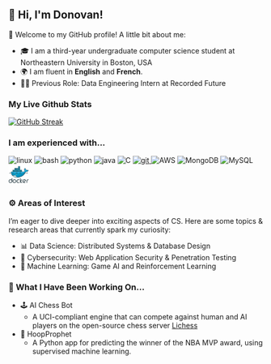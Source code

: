 ## 👋 Hi, I'm Donovan!
🚀 Welcome to my GitHub profile! A little bit about me:
- 🎓 I am a third-year undergraduate computer science student at Northeastern University in Boston, USA
- 🌍 I am fluent in **English** and **French**.
- 👨‍💻 Previous Role: Data Engineering Intern at Recorded Future
### My Live Github Stats
<a href="https://git.io/streak-stats"><img src="https://streak-stats.demolab.com?user=DunnyBunny1&theme=monokai" alt="GitHub Streak" /></a>
### I am experienced with...
<p align="left">

<a> 
<img src="https://cdn.jsdelivr.net/gh/devicons/devicon@latest/icons/linux/linux-original.svg" alt="linux" width="40" height="40"/>
  </a>
  
<a> 
<img src="https://cdn.jsdelivr.net/gh/devicons/devicon@latest/icons/bash/bash-original.svg" alt="bash" width="40" height="40"/>
  </a>
  
  <a> 
<img src="https://cdn.jsdelivr.net/gh/devicons/devicon@latest/icons/python/python-original-wordmark.svg" alt="python" width="40" height="40"/>
  </a>

  <a>       
  <img src="https://cdn.jsdelivr.net/gh/devicons/devicon@latest/icons/java/java-original-wordmark.svg" alt="java" width="40" height="40"/>
  </a>
  
  <a>
              <img src="https://cdn.jsdelivr.net/gh/devicons/devicon@latest/icons/c/c-original.svg" alt="C" width="40" height="40"/>
  </a>       

  <a href=https://git-scm.com/ target="_blank" rel="noreferrer">
    <img src="https://cdn.jsdelivr.net/gh/devicons/devicon@latest/icons/git/git-original-wordmark.svg" alt="git" width="40" height="40"/>


  <a>       
  <img src="https://cdn.jsdelivr.net/gh/devicons/devicon@latest/icons/amazonwebservices/amazonwebservices-original-wordmark.svg" alt="AWS" width="40" height="40"/>
  </a>
  
  <a>
  <img src="https://cdn.jsdelivr.net/gh/devicons/devicon@latest/icons/mongodb/mongodb-plain-wordmark.svg" alt="MongoDB" width="40" height="40"/>
  </a>       
   
  <a>       
    <img src="https://cdn.jsdelivr.net/gh/devicons/devicon@latest/icons/mysql/mysql-plain-wordmark.svg" alt="MySQL" width="40" height="40"/>
  </a>
  
  <a>       
      <img src="https://raw.githubusercontent.com/devicons/devicon/master/icons/docker/docker-original-wordmark.svg" alt="docker" width="40" height="40"/>
  </a>
</p>

### ⚙️ Areas of Interest
I’m eager to dive deeper into exciting aspects of CS. Here are some topics & research areas that currently spark my curiosity:
- 📊 Data Science: Distributed Systems & Database Design
- 🔐 Cybersecurity: Web Application Security & Penetration Testing
- 🤖 Machine Learning: Game AI and Reinforcement Learning

### 🌟 What I Have Been Working On...
- 🕹️ AI Chess Bot
  - A UCI-compliant engine that can compete against human and AI players on the open-source chess server [Lichess](https://www.lichess.org) 
- 🏀 HoopProphet
  - A Python app for predicting the winner of the NBA MVP award, using supervised machine learning.

